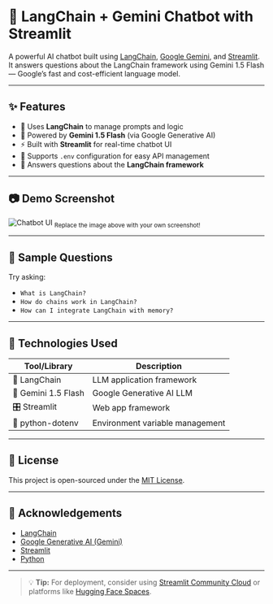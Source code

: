 # 🤖 LangChain + Gemini Chatbot with Streamlit

A powerful AI chatbot built using [LangChain](https://www.langchain.com/), [Google Gemini](https://ai.google.dev/), and [Streamlit](https://streamlit.io/).  
It answers questions about the LangChain framework using Gemini 1.5 Flash — Google’s fast and cost-efficient language model.

---

## ✨ Features

- 🔗 Uses **LangChain** to manage prompts and logic
- 🤖 Powered by **Gemini 1.5 Flash** (via Google Generative AI)
- ⚡ Built with **Streamlit** for real-time chatbot UI
- 📄 Supports `.env` configuration for easy API management
- 🧠 Answers questions about the **LangChain framework**

---

## 📷 Demo Screenshot

![Chatbot UI](https://via.placeholder.com/900x500.png?text=LangChain+Gemini+Chatbot+UI)
<sub>Replace the image above with your own screenshot!</sub>

---

## 💬 Sample Questions

Try asking:
- `What is LangChain?`
- `How do chains work in LangChain?`
- `How can I integrate LangChain with memory?`

---

## 🧠 Technologies Used

| Tool/Library               | Description                              |
|---------------------------|------------------------------------------|
| 🧩 LangChain              | LLM application framework                |
| 🤖 Gemini 1.5 Flash       | Google Generative AI LLM                 |
| 🎛 Streamlit              | Web app framework                        |
| 🧪 python-dotenv          | Environment variable management          |

---

## 📜 License

This project is open-sourced under the [MIT License](LICENSE).

---

## 🙌 Acknowledgements

- [LangChain](https://www.langchain.com/)
- [Google Generative AI (Gemini)](https://ai.google.dev/)
- [Streamlit](https://streamlit.io/)
- [Python](https://www.python.org/)

---

> 💡 **Tip:** For deployment, consider using [Streamlit Community Cloud](https://streamlit.io/cloud) or platforms like [Hugging Face Spaces](https://huggingface.co/spaces).
